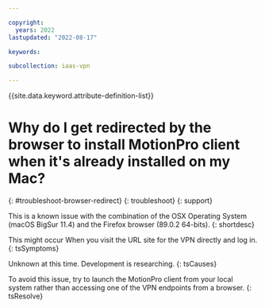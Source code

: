 ```yaml
---

copyright:
  years: 2022
lastupdated: "2022-08-17"

keywords: 

subcollection: iaas-vpn

---
```


{{site.data.keyword.attribute-definition-list}}

# Why do I get redirected by the browser to install MotionPro client when it's already installed on my Mac?
{: #troubleshoot-browser-redirect}
{: troubleshoot}
{: support}

This is a known issue with the combination of the OSX Operating System (macOS BigSur 11.4) and the Firefox browser (89.0.2 64-bits).
{: shortdesc}

This might occur When you visit the URL site for the VPN directly and log in. 
{: tsSymptoms}

Unknown at this time. Development is researching. 
{: tsCauses}

To avoid this issue, try to launch the MotionPro client from your local system rather than accessing one of the VPN endpoints from a browser.
{: tsResolve}
